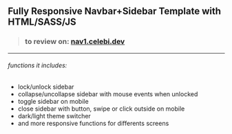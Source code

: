## Fully Responsive Navbar+Sidebar Template with HTML/SASS/JS

> ### **to review on: [nav1.celebi.dev](https://nav1.celebi.dev)**


---

###### functions it includes:

* lock/unlock sidebar
* collapse/uncollapse sidebar with mouse events when unlocked
* toggle sidebar on mobile
* close sidebar with button, swipe or click outside on mobile
* dark/light theme switcher
* and more responsive functions for differents screens
